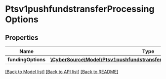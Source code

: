 # Ptsv1pushfundstransferProcessingOptions

## Properties
Name | Type | Description | Notes
------------ | ------------- | ------------- | -------------
**fundingOptions** | [**\CyberSource\Model\Ptsv1pushfundstransferProcessingOptionsFundingOptions**](Ptsv1pushfundstransferProcessingOptionsFundingOptions.md) |  | [optional] 

[[Back to Model list]](../README.md#documentation-for-models) [[Back to API list]](../README.md#documentation-for-api-endpoints) [[Back to README]](../README.md)


